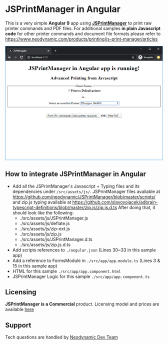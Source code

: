 # JSPrintManager in Angular

This is a very simple **Angular 9** app using **[JSPrintManager](https://www.neodynamic.com/products/printing/js-print-manager)** to print raw printer commands and PDF files.
For additional samples **in plain Javascript code** for other printer commands and document file formats please refer to https://www.neodynamic.com/products/printing/js-print-manager/articles

![JSPrintManager in Angular](JSPrintManager-Angular.png "JSPrintManager in Angular")


## How to integrate JSPrintManager in Angular  
 
- Add all the JSPrintManager's Javascript + Typing files and its dependencies under `/src/assets/js/`. JSPrintManager files available at https://github.com/neodynamic/JSPrintManager/blob/master/scripts/ and zip.js typing available at https://github.com/slavovojacek/adbrain-typescript-definitions/blob/master/zip.js/zip.js.d.ts After doing that, it should look like the following: 
	- ./src/assets/js/JSPrintManager.js
	- ./src/assets/js/deflate.js
	- ./src/assets/js/zip-ext.js
	- ./src/assets/js/zip.js
	- ./src/assets/js/JSPrintManager.d.ts
	- ./src/assets/js/zip.js.d.ts
- Add scripts references to `./angular.json` (Lines 30~33 in this sample app)
- Add a reference to FormsModule in `./src/app/app.module.ts` (Lines 3 & 15 in this sample app)
- HTML for this sample `./src/app/app.component.html`
- JSPrintManager Logic for this sample `./src/app/app.component.ts`

## Licensing

**JSPrintManager is a Commercial** product. Licensing model and prices are available [here](https://neodynamic.com/products/printing/js-print-manager/buy)

## Support

Tech questions are handled by [Neodynamic Dev Team](https://neodynamic/support)
